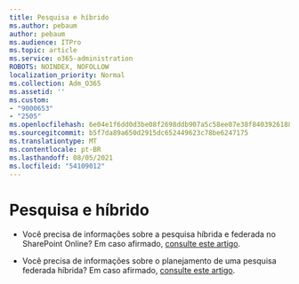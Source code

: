 ```yaml
---
title: Pesquisa e híbrido
ms.author: pebaum
author: pebaum
ms.audience: ITPro
ms.topic: article
ms.service: o365-administration
ROBOTS: NOINDEX, NOFOLLOW
localization_priority: Normal
ms.collection: Adm_O365
ms.assetid: ''
ms.custom:
- "9000653"
- "2505"
ms.openlocfilehash: 6e04e1f6dd0d3be08f2698ddb907a5c58ee07e38f8403926188006f799537026
ms.sourcegitcommit: b5f7da89a650d2915dc652449623c78be6247175
ms.translationtype: MT
ms.contentlocale: pt-BR
ms.lasthandoff: 08/05/2021
ms.locfileid: "54109012"
---
```

# <a name="search-and-hybrid"></a>Pesquisa e híbrido

- Você precisa de informações sobre a pesquisa híbrida e federada no SharePoint Online? Em caso afirmado, [consulte este artigo](https://docs.microsoft.com/sharepoint/hybrid/hybrid-search-in-sharepoint).

- Você precisa de informações sobre o planejamento de uma pesquisa federada híbrida?  Em caso afirmado, [consulte este artigo](https://docs.microsoft.com/sharepoint/hybrid/plan-hybrid-federated-search).



